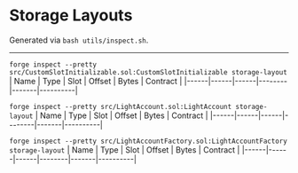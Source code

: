 # Storage Layouts
Generated via `bash utils/inspect.sh`.

---

`forge inspect --pretty src/CustomSlotInitializable.sol:CustomSlotInitializable storage-layout`
| Name | Type | Slot | Offset | Bytes | Contract |
|------|------|------|--------|-------|----------|

`forge inspect --pretty src/LightAccount.sol:LightAccount storage-layout`
| Name | Type | Slot | Offset | Bytes | Contract |
|------|------|------|--------|-------|----------|

`forge inspect --pretty src/LightAccountFactory.sol:LightAccountFactory storage-layout`
| Name | Type | Slot | Offset | Bytes | Contract |
|------|------|------|--------|-------|----------|

